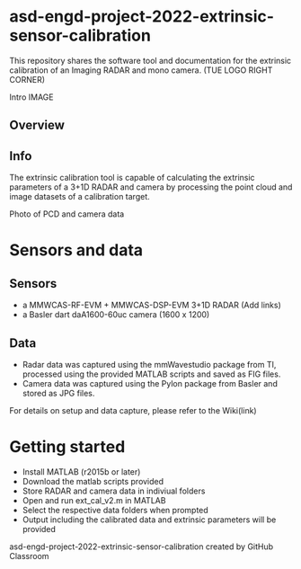 # asd-engd-project-2022-extrinsic-sensor-calibration

This repository shares the software tool and documentation for the extrinsic calibration of an Imaging RADAR and mono camera.         (TUE LOGO RIGHT CORNER)

Intro IMAGE

## Overview

## Info

The extrinsic calibration tool is capable of calculating the extrinsic parameters of a 3+1D RADAR and camera by processing the point cloud and image datasets of a calibration target.

Photo of PCD and camera data

# Sensors and data

## Sensors

- a MMWCAS-RF-EVM + MMWCAS-DSP-EVM 3+1D RADAR (Add links)
- a Basler dart daA1600-60uc camera (1600 x 1200)

## Data

- Radar data was captured using the mmWavestudio package from TI, processed using the provided MATLAB scripts and saved as FIG files.
- Camera data was captured using the Pylon package from Basler and stored as JPG files.

For details on setup and data capture, please refer to the Wiki(link)

# Getting started

- Install MATLAB (r2015b or later)
- Download the matlab scripts provided
- Store RADAR and camera data in indiviual folders
- Open and run ext_cal_v2.m in MATLAB
- Select the respective data folders when prompted
- Output including the calibrated data and extrinsic parameters will be provided



asd-engd-project-2022-extrinsic-sensor-calibration created by GitHub Classroom
